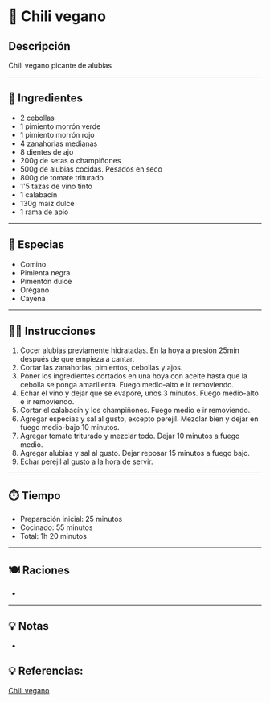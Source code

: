 # 🍲 Chili vegano
## Descripción

Chili vegano picante de alubias

---

## 📝 Ingredientes

- 2 cebollas
- 1 pimiento morrón verde
- 1 pimiento morrón rojo
- 4 zanahorias medianas
- 8 dientes de ajo
- 200g de setas o champiñones
- 500g de alubias cocidas. Pesados en seco
- 800g de tomate triturado
- 1'5 tazas de vino tinto
- 1 calabacín
- 130g maíz dulce
- 1 rama de apio

---

## 🌿 Especias

- Comino
- Pimienta negra
- Pimentón dulce
- Orégano
- Cayena

---

## 👩‍🍳 Instrucciones

1. Cocer alubias previamente hidratadas. En la hoya a presión 25min después de que empieza a cantar.
2. Cortar las zanahorias, pimientos, cebollas y ajos.
3. Poner los ingredientes cortados en una hoya con aceite hasta que la cebolla se ponga amarillenta. Fuego medio-alto e ir removiendo.
4. Echar el vino y dejar que se evapore, unos 3 minutos. Fuego medio-alto e ir removiendo.
5. Cortar el calabacín y los champiñones. Fuego medio e ir removiendo.
6. Agregar especias y sal al gusto, excepto perejil. Mezclar bien y dejar en fuego medio-bajo 10 minutos.
7. Agregar tomate triturado y mezclar todo. Dejar 10 minutos a fuego medio.
8. Agregar alubias y sal al gusto. Dejar reposar 15 minutos a fuego bajo.
9. Echar perejil al gusto a la hora de servir.

---

## ⏱️ Tiempo

- Preparación inicial: 25 minutos
- Cocinado: 55 minutos
- Total: 1h 20 minutos  

---

## 🍽️ Raciones

- 

---

## 💡 Notas

- 

## 💡 Referencias:

[Chili vegano](https://danzadefogones.com/chili-vegano/)